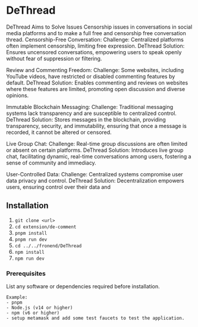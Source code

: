 # DeThread

DeThread Aims to Solve Issues Censorship issues in conversations in social media platforms and to make a full free and censorship free conversation thread.
Censorship-Free Conversation:
Challenge: Centralized platforms often implement censorship, limiting free expression.
DeThread Solution: Ensures uncensored conversations, empowering users to speak openly without fear of suppression or filtering.

Review and Commenting Freedom:
Challenge: Some websites, including YouTube videos, have restricted or disabled commenting features by default.
DeThread Solution: Enables commenting and reviews on websites where these features are limited, promoting open discussion and diverse opinions.

Immutable Blockchain Messaging:
Challenge: Traditional messaging systems lack transparency and are susceptible to centralized control.
DeThread Solution: Stores messages in the blockchain, providing transparency, security, and immutability, ensuring that once a message is recorded, it cannot be altered or censored.

Live Group Chat:
Challenge: Real-time group discussions are often limited or absent on certain platforms.
DeThread Solution: Introduces live group chat, facilitating dynamic, real-time conversations among users, fostering a sense of community and immediacy.

User-Controlled Data:
Challenge: Centralized systems compromise user data privacy and control.
DeThread Solution: Decentralization empowers users, ensuring control over their data and 

## Installation

1. `git clone <url>`
2. `cd extension/de-comment`
3. `pnpm install`
4. `pnpm run dev`
5. `cd ../../fronend/DeThread`
6. `npm install`
7. `npm run dev`

### Prerequisites

List any software or dependencies required before installation.

```
Example:
- pnpm 
- Node.js (v14 or higher)
- npm (v6 or higher)
- setup metamask and add some test faucets to test the application.
```



